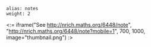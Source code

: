 ````
alias: notes
weight: 2
````

<:= iframe("See http://nrich.maths.org/6448/note", "http://nrich.maths.org/6448/note?mobile=1", 700, 1000, image="thumbnail.png") :>
